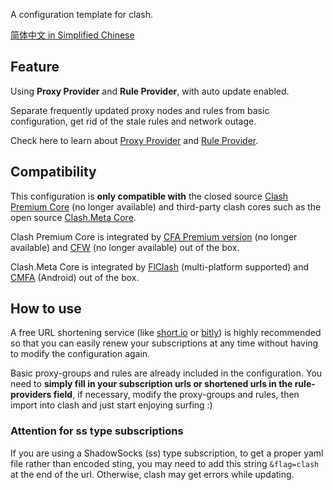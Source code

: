 A configuration template for clash.

[简体中文 in Simplified Chinese](https://github.com/QieSen/ConfigTemplateForClash/blob/main/README_CHS.md)

## Feature
Using **Proxy Provider** and **Rule Provider**, with auto update enabled.

Separate frequently updated proxy nodes and rules from basic configuration, get rid of the stale rules and network outage.

Check here to learn about [Proxy Provider](https://clash.wiki/configuration/outbound.html#proxy-providers-代理集) and [Rule Provider](https://clash.wiki/premium/rule-providers.html).


## Compatibility
This configuration is **only compatible with** the closed source [Clash Premium Core](https://github.com/Dreamacro/clash/releases/tag/premium) (no longer available) and third-party clash cores such as the open source [Clash.Meta Core](https://github.com/MetaCubeX/Clash.Meta).


Clash Premium Core is integrated by [CFA Premium version](https://github.com/Kr328/ClashForAndroid/releases) (no longer available) and [CFW](https://github.com/Fndroid/clash_for_windows_pkg/releases) (no longer available) out of the box.

Clash.Meta Core is integrated by [FlClash](https://github.com/chen08209/FlClash) (multi-platform supported) and [CMFA](https://github.com/MetaCubeX/ClashMetaForAndroid) (Android) out of the box.

## How to use

A free URL shortening service (like [short.io](https://short.io/) or [bitly](https://bitly.com)) is highly recommended so that you can easily renew your subscriptions at any time without having to modify the configuration again.

Basic proxy-groups and rules are already included in the configuration. You need to **simply fill in your subscription urls or shortened urls in the rule-providers field**, if necessary, modify the proxy-groups and rules, then import into clash and just start enjoying surfing :)

### Attention for ss type subscriptions
If you are using a ShadowSocks (ss) type subscription, to get a proper yaml file rather than encoded sting, you may need to add this string `&flag=clash` at the end of the url. Otherwise, clash may get errors while updating.
